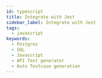 ```yaml
---
id: typescript
title: Integrate with Jest
sidebar_label: Integrate with Jest
tags:
  - javascript
keywords:
  - Postgres
  - SQL
  - Javascript
  - API Test generator
  - Auto Testcase generation
---
```

